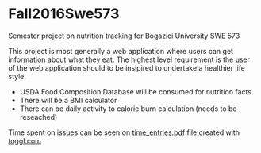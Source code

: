 # Fall2016Swe573
Semester project on nutrition tracking for Bogazici University SWE 573

This project is most generally a web application where users can get information about what they eat. The highest level requirement is the user of the web application should to be insipired to undertake a healthier life style.

* USDA Food Composition Database will be consumed for nutrition facts.
* There will be a BMI calculator
* There can be daily activity to calorie burn calculation (needs to be reseached)

Time spent on issues can be seen on [time_entries.pdf](../master/time_entries.pdf) file created with [toggl.com](http://toggl.com)
